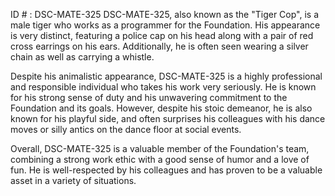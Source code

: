 ID # : DSC-MATE-325
DSC-MATE-325, also known as the "Tiger Cop", is a male tiger who works as a programmer for the Foundation. His appearance is very distinct, featuring a police cap on his head along with a pair of red cross earrings on his ears. Additionally, he is often seen wearing a silver chain as well as carrying a whistle.

Despite his animalistic appearance, DSC-MATE-325 is a highly professional and responsible individual who takes his work very seriously. He is known for his strong sense of duty and his unwavering commitment to the Foundation and its goals. However, despite his stoic demeanor, he is also known for his playful side, and often surprises his colleagues with his dance moves or silly antics on the dance floor at social events.

Overall, DSC-MATE-325 is a valuable member of the Foundation's team, combining a strong work ethic with a good sense of humor and a love of fun. He is well-respected by his colleagues and has proven to be a valuable asset in a variety of situations.
